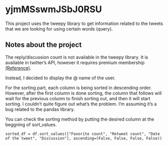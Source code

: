 # yjmMSswmJSbJ0RSU

This project uses the tweepy library to get information related to the tweets that we are looking for using certain words (query).

## Notes about the project
The reply/discussion count is not available in the tweepy library.
It is available in twitter’s API, however it requires premium membership [(Reference)](https://stackoverflow.com/questions/47851662/reply-count-attribute-missing-from-tweet-object).

Instead, I decided to display the @ name of the user.

For the sorting part, each column is being sorted in descending order.
However, after the first column is done sorting, the column that follows will wait for the previous column to finish sorting out, and then it will start sorting. 
I couldn’t quite figure out what’s the problem. I’m assuming it’s a bug related to the pandas library. 

You can check the sorting method by putting the desired column at the beggning of sort_values.

```
sorted_df = df.sort_values(["Favorite count", "Retweet count", "Date of the tweet", "Discussion"], ascending=(False, False, False, False))

```
